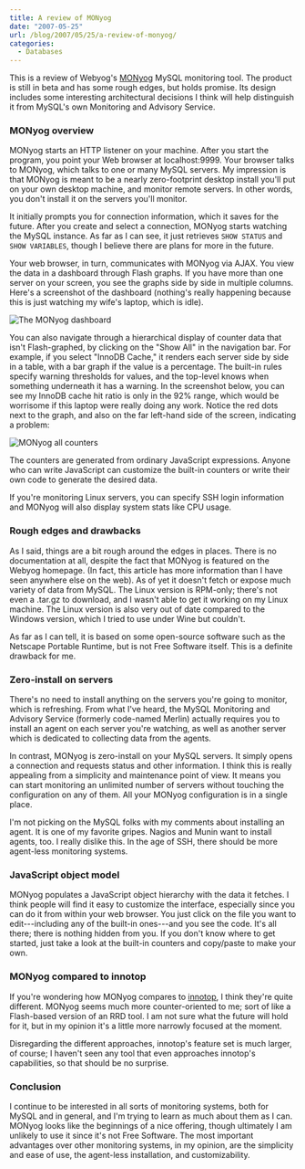 ```yaml
---
title: A review of MONyog
date: "2007-05-25"
url: /blog/2007/05/25/a-review-of-monyog/
categories:
  - Databases
---
```

This is a review of Webyog's [MONyog](http://www.webyog.com/) MySQL monitoring tool.  The product is still in beta and has some rough edges, but holds promise.  Its design includes some interesting architectural decisions I think will help distinguish it from MySQL's own Monitoring and Advisory Service.

### MONyog overview

MONyog starts an HTTP listener on your machine.  After you start the program, you point your Web browser at localhost:9999.  Your browser talks to MONyog, which talks to one or many MySQL servers.  My impression is that MONyog is meant to be a nearly zero-footprint desktop install you'll put on your own desktop machine, and monitor remote servers.  In other words, you don't install it on the servers you'll monitor.

It initially prompts you for connection information, which it saves for the future.  After you create and select a connection, MONyog starts watching the MySQL instance.  As far as I can see, it just retrieves `SHOW STATUS` and `SHOW VARIABLES`, though I believe there are plans for more in the future.

Your web browser, in turn, communicates with MONyog via AJAX.  You view the data in a dashboard through Flash graphs.  If you have more than one server on your screen, you see the graphs side by side in multiple columns.  Here's a screenshot of the dashboard (nothing's really happening because this is just watching my wife's laptop, which is idle).

![The MONyog dashboard](/media/2007/05/monyog-dashboard.png)

You can also navigate through a hierarchical display of counter data that isn't Flash-graphed, by clicking on the "Show All" in the navigation bar.  For example, if you select "InnoDB Cache," it renders each server side by side in a table, with a bar graph if the value is a percentage.  The built-in rules specify warning thresholds for values, and the top-level knows when something underneath it has a warning.  In the screenshot below, you can see my InnoDB cache hit ratio is only in the 92% range, which would be worrisome if this laptop were really doing any work.  Notice the red dots next to the graph, and also on the far left-hand side of the screen, indicating a problem:

![MONyog all counters](/media/2007/05/monyog-all.png)

The counters are generated from ordinary JavaScript expressions.  Anyone who can write JavaScript can customize the built-in counters or write their own code to generate the desired data.

If you're monitoring Linux servers, you can specify SSH login information and MONyog will also display system stats like CPU usage.

### Rough edges and drawbacks

As I said, things are a bit rough around the edges in places.  There is no documentation at all, despite the fact that MONyog is featured on the Webyog homepage.  (In fact, this article has more information than I have seen anywhere else on the web).  As of yet it doesn't fetch or expose much variety of data from MySQL.  The Linux version is RPM-only; there's not even a .tar.gz to download, and I wasn't able to get it working on my Linux machine.  The Linux version is also very out of date compared to the Windows version, which I tried to use under Wine but couldn't.

As far as I can tell, it is based on some open-source software such as the Netscape Portable Runtime, but is not Free Software itself.  This is a definite drawback for me.

### Zero-install on servers

There's no need to install anything on the servers you're going to monitor, which is refreshing.  From what I've heard, the MySQL Monitoring and Advisory Service (formerly code-named Merlin) actually requires you to install an agent on each server you're watching, as well as another server which is dedicated to collecting data from the agents.

In contrast, MONyog is zero-install on your MySQL servers.  It simply opens a connection and requests status and other information.  I think this is really appealing from a simplicity and maintenance point of view.  It means you can start monitoring an unlimited number of servers without touching the configuration on any of them.  All your MONyog configuration is in a single place.

I'm not picking on the MySQL folks with my comments about installing an agent.  It is one of my favorite gripes.  Nagios and Munin want to install agents, too.  I really dislike this.  In the age of SSH, there should be more agent-less monitoring systems.

### JavaScript object model

MONyog populates a JavaScript object hierarchy with the data it fetches.  I think people will find it easy to customize the interface, especially since you can do it from within your web browser.  You just click on the file you want to edit---including any of the built-in ones---and you see the code.  It's all there; there is nothing hidden from you.  If you don't know where to get started, just take a look at the built-in counters and copy/paste to make your own.

### MONyog compared to innotop

If you're wondering how MONyog compares to [innotop](http://code.google.com/p/innotop), I think they're quite different.  MONyog seems much more counter-oriented to me; sort of like a Flash-based version of an RRD tool.  I am not sure what the future will hold for it, but in my opinion it's a little more narrowly focused at the moment.

Disregarding the different approaches, innotop's feature set is much larger, of course; I haven't seen any tool that even approaches innotop's capabilities, so that should be no surprise.

### Conclusion

I continue to be interested in all sorts of monitoring systems, both for MySQL and in general, and I'm trying to learn as much about them as I can.  MONyog looks like the beginnings of a nice offering, though ultimately I am unlikely to use it since it's not Free Software.  The most important advantages over other monitoring systems, in my opinion, are the simplicity and ease of use, the agent-less installation, and customizability.


